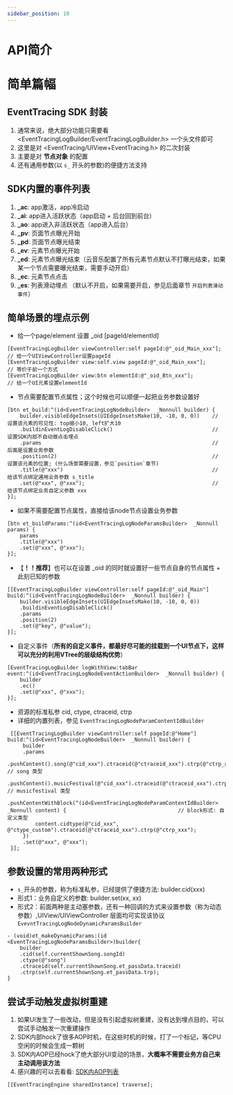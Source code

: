 ```yaml
---
sidebar_position: 10
---
```

# API简介

# 简单篇幅

## EventTracing SDK 封装

1. 通常来说，绝大部分功能只需要看 <EventTracingLogBuilder/EventTracingLogBuilder.h> 一个头文件即可
2. 这里是对 <EventTracing/UIView+EventTracing.h> 的二次封装
3. 主要是对 **节点对象** 的配置
4. 还有通用参数(以 `s_` 开头的参数)的便捷方法支持
## SDK内置的事件列表

1. **_ac**: app激活，app冷启动
2. **_ai**: app进入活跃状态（app启动 + 后台回到前台）
3. **_ao**: app进入非活跃状态（app进入后台）
4. **_pv**: 页面节点曝光开始
5. **_pd**: 页面节点曝光结束
6. **_ev**: 元素节点曝光开始
7. **_ed**: 元素节点曝光结束（云音乐配置了所有元素节点默认不打曝光结束，如果某一个节点需要曝光结束，需要手动开启）
8. **_ec**: 元素节点点击
9. **_es**: 列表滑动埋点 （默认不开启，如果需要开启，参见后面章节 `开启列表滑动事件`）
## 简单场景的埋点示例

- 给一个page/element 设置 _oid [pageId/elementId]

```objc
[EventTracingLogBuilder viewController:self pageId:@"_oid_Main_xxx"];    // 给一个UIViewController设置pageId
[EventTracingLogBuilder view:self.view pageId:@"_oid_Main_xxx"];         // 等价于前一个方式
[EventTracingLogBuilder view:btn elementId:@"_oid_Btn_xxx"];             // 给一个UI元素设置elementId
```

- 节点需要配置节点属性；这个时候也可以顺便一起把业务参数设置好

```objc
[btn et_build:^(id<EventTracingLogNodeBuilder>  _Nonnull builder) {
    builder.visibleEdgeInsets(UIEdgeInsetsMake(10, -10, 0, 0))    // 设置该元素的可见性: top缩小10, left扩大10
    .buildinEventLogDisableClick()                                // 设置SDK内部不自动做点击埋点
    .params                                                       // 后面是设置业务参数
    .position(2)                                                  // 设置该元素的位置; (什么场景需要设置，参见`position`章节)
    .title(@"xxx")                                                // 给该节点绑定通用业务参数 s_title
    .set(@"xxx", @"xxx");                                         // 给该节点绑定业务自定义参数 xxx
}];
```

- 如果不需要配置节点属性，直接给该node节点设置业务参数

```objc
[btn et_buildParams:^(id<EventTracingLogNodeParamsBuilder>  _Nonnull params) {
    params                                                      
    .title(@"xxx")
    .set(@"xxx", @"xxx");
}];
```

- 【**！！推荐**】也可以在设置 _oid 的同时就设置好一些节点自身的节点属性 + 此刻已知的参数

```objc
[[EventTracingLogBuilder viewController:self pageId:@"_oid_Main"] build:^(id<EventTracingLogNodeBuilder>  _Nonnull builder) {
    builder.visibleEdgeInsets(UIEdgeInsetsMake(10, -10, 0, 0))
    .buildinEventLogDisableClick()
    .params
    .position(2)
    .set(@"key", @"value");
}];
```

- 自定义事件（**所有的自定义事件，都最好尽可能的挂载到一个UI节点下，这样可以充分的利用VTree的层级结构优势**）

```objc
[EventTracingLogBuilder logWithView:tabBar event:^(id<EventTracingLogNodeEventActionBuilder>  _Nonnull builder) {
    builder
    .ec()
    .set(@"xxx", @"xxx");
}];
```

- 资源的标准私参 cid, ctype, ctraceid, ctrp
- 详细的内置列表，参见 `EventTracingLogNodeParamContentIdBuilder`

```objc
 [[EventTracingLogBuilder viewController:self pageId:@"Home"] build:^(id<EventTracingLogNodeBuilder>  _Nonnull builder) {
     builder
     .params
     .pushContent().song(@"cid_xxx").ctraceid(@"ctraceid_xxx").ctrp(@"ctrp_xxx").pop()                                    // song 类型
     .pushContent().musicFestival(@"cid_xxx").ctraceid(@"ctraceid_xxx").ctrp(@"ctrp_xxx").pop()                           // musicfestival 类型
     .pushContentWithBlock(^(id<EventTracingLogNodeParamContentIdBuilder>  _Nonnull content) {                                    // block形式: 自定义类型
         content.cidtype(@"cid_xxx", @"ctype_custom").ctraceid(@"ctraceid_xxx").ctrp(@"ctrp_xxx");
     })
     .set(@"xxx", @"xxx");
 }];
```

## 参数设置的常用两种形式
- `s_`开头的参数，称为标准私参，已经提供了便捷方法: builder.cid(xxx)
- 形式1：业务自定义的参数: builder.set(xx, xx)
- 形式2：前面两种是主动塞参数，还有一种回调的方式来设置参数（称为动态参数）,UIView/UIViewController 层面均可实现该协议 `EvevntTracingLogNodeDynamicParamsBuilder`

```objc
- (void)et_makeDynamicParams:(id <EventTracingLogNodeParamsBuilder>)builder{
    builder
    .cid(self.currentShownSong.songId)
    .ctype(@"song")
    .ctraceid(self.currentShownSong.et_passData.traceid)
    .ctrp(self.currentShownSong.et_passData.trp);
}
```

## 尝试手动触发虚拟树重建

1. 如果UI发生了一些改动，但是没有引起虚拟树重建，没有达到埋点目的，可以尝试手动触发一次重建操作
2. SDK内部hock了很多AOP时机，在这些时机的时候，打了一个标记，等CPU空闲的时候会生成一颗树
3. SDK内AOP已经hock了绝大部分UI变动的场景，**大概率不需要业务方自己来主动调用该方法**
4. 感兴趣的可以去看看: [SDK内AOP列表](./)

```objc
[[EventTracingEngine sharedInstance] traverse];
```
